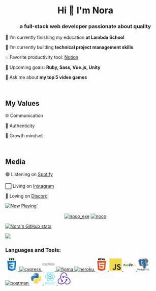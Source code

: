 <h1 align="center">Hi 👋 I'm Nora</h1>
<h3 align="center">a full-stack web developer passionate about quality</h3>

🌱 I’m currently finishing my education **at Lambda School**

🧠 I’m currently building **technical project management skills**

💡 Favorite productivity tool: [Notion](https://www.notion.so/guides/what-is-notion)

🚀 Upcoming goals: **Ruby, Sass, Vue.js, Unity**

💬 Ask me about **my top 5 video games**

<br>

## My Values

🌐 Communication

🙏 Authenticity 

🌱 Growth mindset

<br>

## Media

🟢 Listening on [Spotify](https://open.spotify.com/user/anoraborealis)

⬜ Living on [Instagram](https://www.instagram.com/an0rab0realis/)

💜 Loving on [Discord](https://discordapp.com/users/683851776235274262)

<a href="https://github-spotify-status.vercel.app/now-playing?open">
<img src="https://github-spotify-status.vercel.app/now-playing" width="256" height="64" alt="Now Playing">`
</a>


<p align="center">
<a href="https://twitter.com/noco_exe" target="blank"><img align="center" src="https://raw.githubusercontent.com/rahuldkjain/github-profile-readme-generator/master/src/images/icons/Social/twitter.svg" alt="noco_exe" height="30" width="40" /></a>
<a href="https://linkedin.com/in/noco" target="blank"><img align="center" src="https://raw.githubusercontent.com/rahuldkjain/github-profile-readme-generator/master/src/images/icons/Social/linked-in-alt.svg" alt="noco" height="30" width="40" /></a>
</p>

[![Nora's GitHub stats](https://github-readme-stats.vercel.app/api?username=nora-exe)](https://github.com/nora-exe/github-readme-stats)

<img height="180em" src="https://github-readme-stats.vercel.app/api/top-langs/?username=nora-exe&theme=buefy&layout=compact" />

<h3 align="left">Languages and Tools:</h3>
<p align="left"> <a href="https://www.w3schools.com/css/" target="_blank"> <img src="https://raw.githubusercontent.com/devicons/devicon/master/icons/css3/css3-original-wordmark.svg" alt="css3" width="40" height="40"/> </a> <a href="https://www.cypress.io" target="_blank"> <img src="https://raw.githubusercontent.com/simple-icons/simple-icons/6e46ec1fc23b60c8fd0d2f2ff46db82e16dbd75f/icons/cypress.svg" alt="cypress" width="40" height="40"/> </a> <a href="https://expressjs.com" target="_blank"> <img src="https://raw.githubusercontent.com/devicons/devicon/master/icons/express/express-original-wordmark.svg" alt="express" width="40" height="40"/> </a> <a href="https://www.figma.com/" target="_blank"> <img src="https://www.vectorlogo.zone/logos/figma/figma-icon.svg" alt="figma" width="40" height="40"/> </a> <a href="https://heroku.com" target="_blank"> <img src="https://www.vectorlogo.zone/logos/heroku/heroku-icon.svg" alt="heroku" width="40" height="40"/> </a> <a href="https://www.w3.org/html/" target="_blank"> <img src="https://raw.githubusercontent.com/devicons/devicon/master/icons/html5/html5-original-wordmark.svg" alt="html5" width="40" height="40"/> </a> <a href="https://developer.mozilla.org/en-US/docs/Web/JavaScript" target="_blank"> <img src="https://raw.githubusercontent.com/devicons/devicon/master/icons/javascript/javascript-original.svg" alt="javascript" width="40" height="40"/> </a> <a href="https://nodejs.org" target="_blank"> <img src="https://raw.githubusercontent.com/devicons/devicon/master/icons/nodejs/nodejs-original-wordmark.svg" alt="nodejs" width="40" height="40"/> </a> <a href="https://www.postgresql.org" target="_blank"> <img src="https://raw.githubusercontent.com/devicons/devicon/master/icons/postgresql/postgresql-original-wordmark.svg" alt="postgresql" width="40" height="40"/> </a> <a href="https://postman.com" target="_blank"> <img src="https://www.vectorlogo.zone/logos/getpostman/getpostman-icon.svg" alt="postman" width="40" height="40"/> </a> <a href="https://www.python.org" target="_blank"> <img src="https://raw.githubusercontent.com/devicons/devicon/master/icons/python/python-original.svg" alt="python" width="40" height="40"/> </a> <a href="https://reactjs.org/" target="_blank"> <img src="https://raw.githubusercontent.com/devicons/devicon/master/icons/react/react-original-wordmark.svg" alt="react" width="40" height="40"/> </a> <a href="https://redux.js.org" target="_blank"> <img src="https://raw.githubusercontent.com/devicons/devicon/master/icons/redux/redux-original.svg" alt="redux" width="40" height="40"/> </a> </p>
